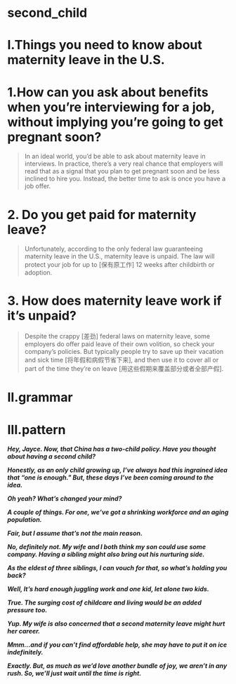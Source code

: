 # second_child
# I.Things you need to know about maternity leave in the U.S.
# 1.How can you ask about benefits when you’re interviewing for a job, without implying you’re going to get pregnant soon?

> In an ideal world, you’d be able to ask about maternity leave in interviews. In practice, there’s a very real chance that employers will read that as a signal that you plan to get pregnant soon and be less inclined to hire you. Instead, the better time to ask is once you have a job offer.

# 2. Do you get paid for maternity leave?
> Unfortunately, according to the only federal law guaranteeing maternity leave in the U.S., maternity leave is unpaid. The law will protect your job for up to [保有原工作] 12 weeks after childbirth or adoption.

# 3. How does maternity leave work if it’s unpaid?
> Despite the crappy [差劲] federal laws on maternity leave, some employers do offer paid leave of their own volition, so check your company’s policies. But typically people try to save up their vacation and sick time [将年假和病假节省下来], and then use it to cover all or part of the time they’re on leave [用这些假期来覆盖部分或者全部产假].

# II.grammar
#

# III.pattern
***Hey, Jayce. Now, that China has a two-child policy. Have you thought about having a second child?***

***Honestly, as an only child growing up, I’ve always had this ingrained idea that “one is enough." But, these days I’ve been coming around to the idea.***

***Oh yeah? What’s changed your mind?***

***A couple of things. For one, we’ve got a shrinking workforce and an aging population.***

***Fair, but I assume that’s not the main reason.***

***No, definitely not. My wife and I both think my son could use some company. Having a sibling might also bring out his nurturing side.***

***As the eldest of three siblings, I can vouch for that, so what’s holding you back?***

***Well, It’s hard enough juggling work and one kid, let alone two kids.***

***True. The surging cost of childcare and living would be an added pressure too.***

***Yup. My wife is also concerned that a second maternity leave might hurt her career.***

***Mmm...and if you can’t find affordable help, she may have to put it on ice indefinitely.***

***Exactly. But, as much as we’d love another bundle of joy, we aren’t in any rush. So, we’ll just wait until the time is right.***








